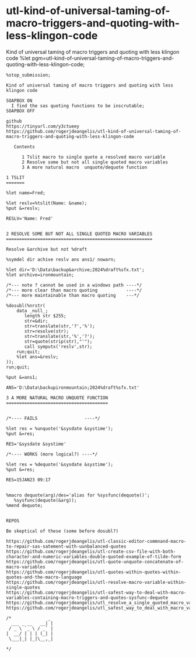 # utl-kind-of-universal-taming-of-macro-triggers-and-quoting-with-less-klingon-code
Kind of universal taming of macro triggers and quoting with less klingon code
    %let pgm=utl-kind-of-universal-taming-of-macro-triggers-and-quoting-with-less-klingon-code;

    %stop_submission;

    Kind of universal taming of macro triggers and quoting with less klingon code

    SOAPBOX ON
      I find the sas quoting functions to be inscrutable;
    SOAPBOX OFF

    github
    https://tinyurl.com/y3ctueey
    https://github.com/rogerjdeangelis/utl-kind-of-universal-taming-of-macro-triggers-and-quoting-with-less-klingon-code

       Contents

          1 Tslit macro to single quote a resolved macro variable
          2 Resolve some but not all single quoted macro variables
          3 A more natural macro  unquote/dequote function

    1 TSLIT
    =======

    %let name=Fred;

    %let reslv=%tslit(Name: &name);
    %put &=reslv;

    RESLV='Name: Fred'


    2 RESOLVE SOME BUT NOT ALL SINGLE QUOTED MACRO VARIABLES
    ========================================================

    Resolve &archive but not %draft

    %symdel dir achive reslv ans ans1/ nowarn;

    %let dir='D:\Data\backup&archive;2024%draft%sfx.txt';
    %let archive=ironmountain;

    /*--- note ? cannot be used in a windows path ----*/
    /*--- more clear than macro quoting           ----*/
    /*--- more maintainable than macro quoting    ---*/

    %dosubl(%nrstr(
        data _null_;
           length str $255;
           str=&dir;
           str=translate(str,'?','%');
           str=resolve(str);
           str=translate(str,'%','?');
           str=quote(strip(str),"'");
           call symputx('reslv',str);
        run;quit;
        %let ans=&reslv;
    ));
    run;quit;

    %put &=ans1;

    ANS='D:\Data\backupironmountain;2024%draft%sfx.txt'

    3 A MORE NATURAL MACRO UNQUOTE FUNCTION
    =======================================


    /*---- FAILS                  ----*/

    %let res = %unquote('&sysdate &systime');
    %put &=res;

    RES='&sysdate &systime'

    /*---- WORKS (more logical?) ----*/

    %let res = %dequote('&sysdate &systime');
    %put &=res;

    RES=15JAN23 09:17


    %macro dequote(arg)/des='alias for %sysfunc(dequote()';
       %sysfunc(dequote(&arg));
    %mend dequote;


    REPOS

    Be skeptical of these (some before dosubl?)

    https://github.com/rogerjdeangelis/utl-classic-editor-commnand-macro-to-repair-sas-satement-with-uunbalanced-quotes
    https://github.com/rogerjdeangelis/utl-create-csv-file-with-both-character-and-numeric-variables-double-quoted-example-of-tilde-form
    https://github.com/rogerjdeangelis/utl-quote-unquote-concatenate-of-macro-variables
    https://github.com/rogerjdeangelis/utl-quotes-within-quotes-within-quotes-and-the-macro-language
    https://github.com/rogerjdeangelis/utl-resolve-macro-variable-within-single-quotes
    https://github.com/rogerjdeangelis/utl-safest-way-to-deal-with-macro-variables-containing-macro-triggers-and-quotes-sysfunc-dequote
    https://github.com/rogerjdeangelis/utl_resolve_a_single_quoted_macro_variable
    https://github.com/rogerjdeangelis/utl_safest_way_to_deal_with_macro_variables_containing_macro_triggers_and_quotes

    /*              _
      ___ _ __   __| |
     / _ \ `_ \ / _` |
    |  __/ | | | (_| |
     \___|_| |_|\__,_|

    */
